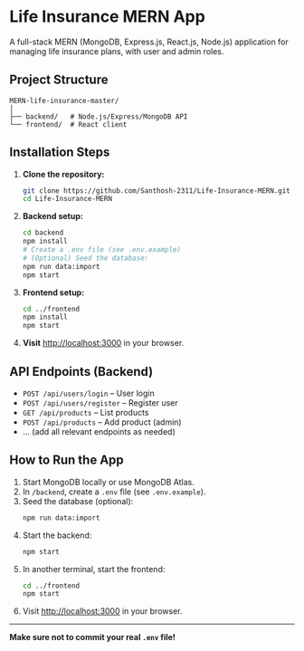 # Life Insurance MERN App

A full-stack MERN (MongoDB, Express.js, React.js, Node.js) application for managing life insurance plans, with user and admin roles.

## Project Structure

```
MERN-life-insurance-master/
│
├── backend/   # Node.js/Express/MongoDB API
└── frontend/  # React client
```

## Installation Steps

1. **Clone the repository:**
   ```sh
   git clone https://github.com/Santhosh-2311/Life-Insurance-MERN.git
   cd Life-Insurance-MERN
   ```

2. **Backend setup:**
   ```sh
   cd backend
   npm install
   # Create a .env file (see .env.example)
   # (Optional) Seed the database:
   npm run data:import
   npm start
   ```

3. **Frontend setup:**
   ```sh
   cd ../frontend
   npm install
   npm start
   ```

4. **Visit** [http://localhost:3000](http://localhost:3000) in your browser.

## API Endpoints (Backend)
- `POST /api/users/login` – User login
- `POST /api/users/register` – Register user
- `GET /api/products` – List products
- `POST /api/products` – Add product (admin)
- ... (add all relevant endpoints as needed)

## How to Run the App
1. Start MongoDB locally or use MongoDB Atlas.
2. In `/backend`, create a `.env` file (see `.env.example`).
3. Seed the database (optional):
   ```sh
   npm run data:import
   ```
4. Start the backend:
   ```sh
   npm start
   ```
5. In another terminal, start the frontend:
   ```sh
   cd ../frontend
   npm start
   ```
6. Visit [http://localhost:3000](http://localhost:3000) in your browser.

---

**Make sure not to commit your real `.env` file!** 